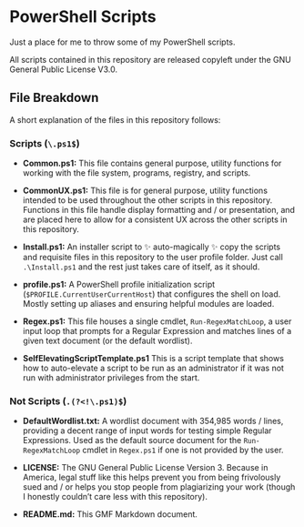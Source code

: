 # **PowerShell Scripts**

Just a place for me to throw some of my PowerShell scripts.

All scripts contained in this repository are released copyleft under the GNU General Public License V3.0.

## **File Breakdown**

A short explanation of the files in this repository follows:

### **Scripts (`\.ps1$`)**

* **Common.ps1:**
  This file contains general purpose, utility functions for working with the file system, programs, registry, and scripts.

* **CommonUX.ps1:**
  This file is for general purpose, utility functions intended to be used throughout the other scripts in this repository. Functions in this file handle display formatting and / or presentation, and are placed here to allow for a consistent UX across the other scripts in this repository.

* **Install.ps1:**
  An installer script to :sparkles: auto-magically :sparkles: copy the scripts and requisite files in this repository to the user profile folder. Just call `.\Install.ps1` and the rest just takes care of itself, as it should.

* **profile.ps1:**
  A PowerShell profile initialization script (`$PROFILE.CurrentUserCurrentHost`) that configures the shell on load. Mostly setting up aliases and ensuring helpful modules are loaded.

* **Regex.ps1:**
  This file houses a single cmdlet, `Run-RegexMatchLoop`, a user input loop that prompts for a Regular Expression and matches lines of a given text document (or the default wordlist).

* **SelfElevatingScriptTemplate.ps1**
  This is a script template that shows how to auto-elevate a script to be run as an administrator if it was not run with administrator privileges from the start.

### **Not Scripts (`.(?<!\.ps1)$`)**

* **DefaultWordlist.txt:**
  A wordlist document with 354,985 words / lines, providing a decent range of input words for testing simple Regular Expressions. Used as the default source document for the `Run-RegexMatchLoop` cmdlet in `Regex.ps1` if one is not provided by the user.

* **LICENSE:**
  The GNU General Public License Version 3. Because in America, legal stuff like this helps prevent you from being frivolously sued and / or helps you stop people from plagiarizing your work (though I honestly couldn&rsquo;t care less with this repository).

* **README.md:**
  This GMF Markdown document.